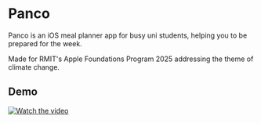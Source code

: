 # Panco
Panco is an iOS meal planner app for busy uni students, helping you to be prepared for the week.

Made for RMIT's Apple Foundations Program 2025 addressing the theme of climate change.

## Demo
[![Watch the video](https://img.youtube.com/vi/HzfybkyTMNg/maxresdefault.jpg)](https://youtube.com/shorts/HzfybkyTMNg?feature=shared)